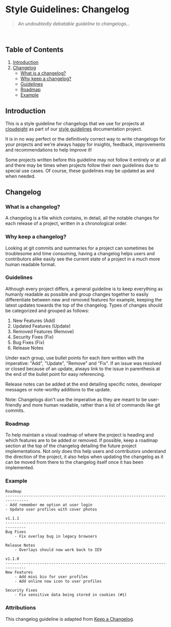 # Style Guidelines: Changelog
> *An undoubtedly debatable guideline to changelogs...*
<br />


## Table of Contents
1. [Introduction](#introduction)
2. [Changelog](#changelog)
    - [What is a changelog?](#what-is-a-changelog)
    - [Why keep a changelog?](#why-keep-a-changelog)
    - [Guidelines](#guidelines)
    - [Roadmap](#roadmap)
    - [Example](#example)


## Introduction
This is a style guideline for changelogs that we use for projects at [cloudeight](https://github.com/cloudeight/) as part of our [style guidelines](https://github.com/cloudeight/style-guidelines) documentation project.

It is in no way perfect or the definitively correct way to write changelogs for your projects and we're always happy for insights, feedback, improvements and recommendations to help improve it!

Some projects written before this guideline may not follow it entirely or at all and there may be times when projects follow their own guidelines due to special use cases. Of course, these guidelines may be updated as and when needed.


## Changelog
### What is a changelog?
A changelog is a file which contains, in detail, all the notable changes for each release of a project, written in a chronological order.


### Why keep a changelog?
Looking at git commits and summaries for a project can sometimes be troublesome and time consuming, having a changelog helps users and contributors alike easily see the current state of a project in a much more human readable format.


### Guidelines
Although every project differs, a general guideline is to keep everything as humanly readable as possible and group changes together to easily differentiate between new and removed features for example, keeping the latest updates towards the top of the changelog. Types of changes should be categorized and grouped as follows:

1. New Features (Add)
2. Updated Features (Update)
3. Removed Features (Remove)
4. Security Fixes (Fix)
5. Bug Fixes (Fix)
6. Release Notes

Under each group, use bullet points for each item written with the imperative: "Add", "Update", "Remove" and "Fix". If an issue was resolved or closed because of an update, always link to the issue in parenthesis at the end of the bullet point for easy referencing.

Release notes can be added at the end detailing specific notes, developer messages or note-worthy additions to the update.

Note: Changelogs don't use the imperative as they are meant to be user-friendly and more human readable, rather than a list of commands like git commits.


### Roadmap
To help maintain a visual roadmap of where the project is heading and which features are to be added or removed. If possible, keep a roadmap section at the top of the changelog detailing the future project implementations. Not only does this help users and contributors understand the direction of the project, it also helps when updating the changelog as it can be moved from there to the changelog itself once it has been implemented.


### Example
```
Roadmap
--------------------------------------------------------------------------------
- Add remember me option at user login
- Update user profiles with cover photos

v1.1.1
-------------------------------------------------------------------------------
Bug Fixes
    - Fix overlay bug in legacy browsers

Release Notes
    - Overlays should now work back to IE9

v1.1.0
-------------------------------------------------------------------------------
New Features
    - Add mini bio for user profiles
    - Add online now icon to user profiles

Security Fixes
    - Fix sensitive data being stored in cookies (#1)
```


### Attributions
This changelog guideline is adapted from [Keep a Changelog](https://keepachangelog.com/en/1.0.0/).

